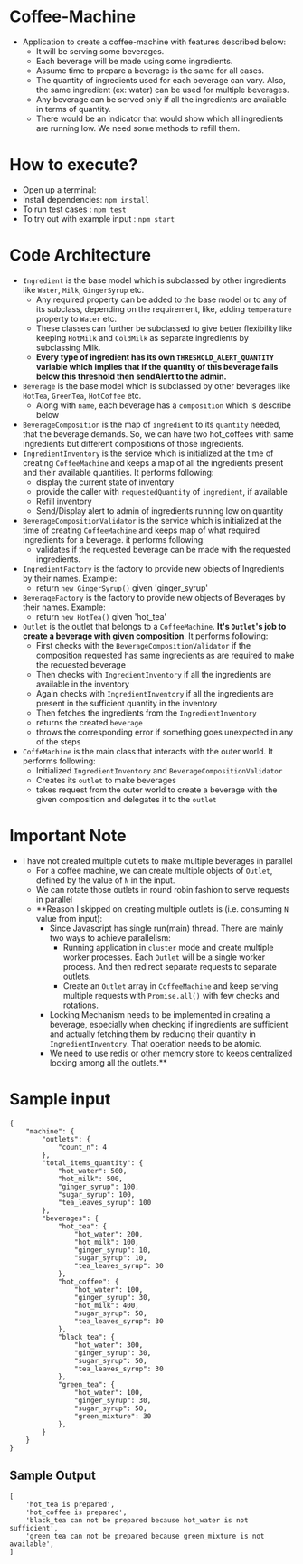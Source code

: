 # Coffee-Machine

- Application to create a coffee-machine with features described below:
    - It will be serving some beverages.
    - Each beverage will be made using some ingredients.
    - Assume time to prepare a beverage is the same for all cases.
    - The quantity of ingredients used for each beverage can vary. Also, the same ingredient (ex: water) can be used for multiple beverages.
    - Any beverage can be served only if all the ingredients are available in terms of quantity.
    - There would be an indicator that would show which all ingredients are running low. We need some methods to refill them.
      
 
# How to execute?
 
 - Open up a terminal:
 - Install dependencies: `npm install`
 - To run test cases : `npm test`
 - To try out with example input : `npm start`

      
# Code Architecture

- `Ingredient` is the base model which is subclassed by other ingredients like `Water`, `Milk`, `GingerSyrup` etc.
    - Any required property can be added to the base model or to any of its subclass, depending on the requirement, like, adding `temperature` property to `Water` etc.
    - These classes can further be subclassed to give better flexibility like keeping `HotMilk` and `ColdMilk` as separate ingredients by subclassing Milk.
    - **Every type of ingredient has its own `THRESHOLD_ALERT_QUANTITY` variable which implies that if the quantity of this beverage falls below this threshold then sendAlert to the admin.**
- `Beverage` is the base model which is subclassed by other beverages like `HotTea`, `GreenTea`, `HotCoffee` etc.
    - Along with `name`, each beverage has a `composition` which is describe below
- `BeverageComposition` is the map of `ingredient` to its `quantity` needed, that the beverage demands. So, we can have two hot_coffees with same ingredients but different compositions of those ingredients.
- `IngredientInventory` is the service which is initialized at the time of creating `CoffeeMachine` and keeps a map of all the ingredients present and their available quantities. It performs following:
    - display the current state of inventory
    - provide the caller with `requestedQuantity` of `ingredient`, if available
    - Refill inventory
    - Send/Display alert to admin of ingredients running low on quantity
- `BeverageCompositionValidator` is the service which is initialized at the time of creating `CoffeeMachine` and keeps map of what required ingredients for a beverage. it performs following:
    - validates if the requested beverage can be made with the requested ingredients.
- `IngredientFactory` is the factory to provide new objects of Ingredients by their names. Example:
    - return `new GingerSyrup()` given 'ginger_syrup'
- `BeverageFactory` is the factory to provide new objects of Beverages by their names. Example:
    - return `new HotTea()` given 'hot_tea'
- `Outlet` is the outlet that belongs to a `CoffeeMachine`. **It's `Outlet`'s job to create a beverage with given composition**. It performs following:
    - First checks with the `BeverageCompositionValidator` if the composition requested has same ingredients as are required to make the requested beverage
    - Then checks with `IngredientInventory` if all the ingredients are available in the inventory
    - Again checks with `IngredientInventory` if all the ingredients are present in the sufficient quantity in the inventory
    - Then fetches the ingredients from the `IngredientInventory`
    - returns the created `beverage`
    - throws the corresponding error if something goes unexpected in any of the steps
- `CoffeMachine` is the main class that interacts with the outer world. It performs following:
    - Initialized `IngredientInventory` and `BeverageCompositionValidator`
    - Creates its `outlet` to make beverages
    - takes request from the outer world to create a beverage with the given composition and delegates it to the `outlet`
    

# Important Note

- I have not created multiple outlets to make multiple beverages in parallel
    - For a coffee machine, we can create multiple objects of `Outlet`, defined by the value of `N` in the input.
    - We can rotate those outlets in round robin fashion to serve requests in parallel
    - **Reason I skipped on creating multiple outlets is (i.e. consuming `N` value from input):
        - Since Javascript has single run(main) thread. There are mainly two ways to achieve parallelism:
            - Running application in `cluster` mode and create multiple worker processes. Each `Outlet` will be a single worker process. And then redirect separate requests to separate outlets. 
            - Create an `Outlet` array in `CoffeeMachine` and keep serving multiple requests with `Promise.all()` with few checks and rotations. 
        - Locking Mechanism needs to be implemented in creating a beverage, especially when checking if ingredients are sufficient and actually fetching them by reducing their quantity in `IngredientInventory`. That operation needs to be atomic.
        - We need to use redis or other memory store to keeps centralized locking among all the outlets.**


# Sample input

```
{
    "machine": {
        "outlets": {
            "count_n": 4
        },
        "total_items_quantity": {
            "hot_water": 500,
            "hot_milk": 500,
            "ginger_syrup": 100,
            "sugar_syrup": 100,
            "tea_leaves_syrup": 100
        },
        "beverages": {
            "hot_tea": {
                "hot_water": 200,
                "hot_milk": 100,
                "ginger_syrup": 10,
                "sugar_syrup": 10,
                "tea_leaves_syrup": 30
            },
            "hot_coffee": {
                "hot_water": 100,
                "ginger_syrup": 30,
                "hot_milk": 400,
                "sugar_syrup": 50,
                "tea_leaves_syrup": 30
            },
            "black_tea": {
                "hot_water": 300,
                "ginger_syrup": 30,
                "sugar_syrup": 50,
                "tea_leaves_syrup": 30
            },
            "green_tea": {
                "hot_water": 100,
                "ginger_syrup": 30,
                "sugar_syrup": 50,
                "green_mixture": 30
            },
        }
    }
}
```

## Sample Output

```
[
    'hot_tea is prepared',
    'hot_coffee is prepared',
    'black_tea can not be prepared because hot_water is not sufficient',
    'green_tea can not be prepared because green_mixture is not available',
]
```
